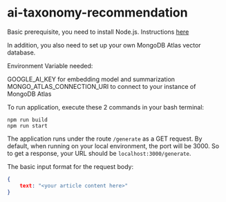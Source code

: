# ai-taxonomy-recommendation


Basic prerequisite, you need to install Node.js. Instructions [here](https://nodejs.org/en)

In addition, you also need to set up your own MongoDB Atlas vector database.

Environment Variable needed:

GOOGLE_AI_KEY for embedding model and summarization
MONGO_ATLAS_CONNECTION_URI to connect to your instance of MongoDB Atlas

To run application, execute these 2 commands in your bash terminal:

``` 
npm run build
npm run start
```

The application runs under the route ```/generate``` as a GET request. By default, when running on your local environment, the port will be 3000. So to get a response, your URL should be ```localhost:3000/generate```.

The basic input format for the request body:
```json
{
    text: "<your article content here>"
}
```

